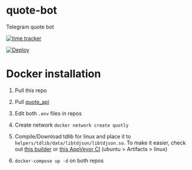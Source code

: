 # quote-bot
Telegram quote bot

[![time tracker](https://wakatime.com/badge/github/LyoSU/quote-bot.svg)](https://wakatime.com/badge/github/LyoSU/quote-bot)

[![Deploy](https://www.herokucdn.com/deploy/button.svg)](https://heroku.com/deploy)

# Docker installation
1) Pull this repo

2) Pull [quote_api](https://github.com/LyoSU/quote-api)

3) Edit both `.env` files in repos

4) Create network `docker network create quotly`

5) Compile/Download tdlib for linux and place it to `helpers/tdlib/data/libtdjson/libtdjson.so`. To make it easier, check out [this builder](https://github.com/vlakam/tdlib.native) or [this AppVeyor CI](https://ci.appveyor.com/project/vlakam/tdlib-native) (ubuntu > Artifacts > linux)

6) `docker-compose up -d` on both repos
